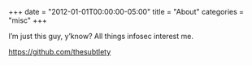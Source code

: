 +++
date = "2012-01-01T00:00:00-05:00"
title = "About"
categories = "misc"
+++

I’m just this guy, y’know? All things infosec interest me.

https://github.com/thesubtlety
